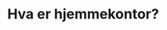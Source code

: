 ﻿---
title: "Hva er hjemmekontor?"
seoTitle: "Hjemmekontor | Regler, fradrag og dokumentasjon"
description: 'Hva regnes som hjemmekontor, hvilke kostnader kan fradragsføres, og hvilke krav gjelder for avtaler, satser og dokumentasjon i Norge.'
summary: 'Regler for hjemmekontor, hvilke kostnader som kan fradragsføres og praktiske krav til dokumentasjon.'
---












